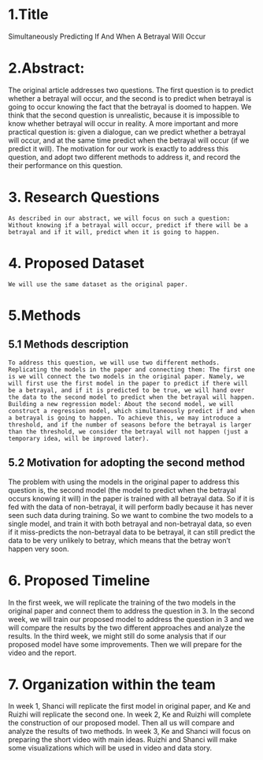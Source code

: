 # 1.Title
Simultaneously Predicting If And When A Betrayal Will Occur

# 2.Abstract:
The original article addresses two questions. The first question is to predict whether a betrayal will occur, and the second is to predict when betrayal is going to occur knowing the fact that the betrayal is doomed to happen. We think that the second question is unrealistic, because it is impossible to know whether betrayal will occur in reality. A more important and more practical question is: given a dialogue, can we predict whether a betrayal will occur, and at the same time predict when the betrayal will occur (if we predict it will). The motivation for our work is exactly to address this question, and adopt two different methods to address it, and record the their performance on this question.

# 3. Research Questions
	As described in our abstract, we will focus on such a question: Without knowing if a betrayal will occur, predict if there will be a betrayal and if it will, predict when it is going to happen.

# 4. Proposed Dataset
	We will use the same dataset as the original paper.

# 5.Methods
## 5.1 Methods description
	To address this question, we will use two different methods.
	Replicating the models in the paper and connecting them: The first one is we will connect the two models in the original paper. Namely, we will first use the first model in the paper to predict if there will be a betrayal, and if it is predicted to be true, we will hand over the data to the second model to predict when the betrayal will happen.
	Building a new regression model: About the second model, we will construct a regression model, which simultaneously predict if and when a betrayal is going to happen. To achieve this, we may introduce a threshold, and if the number of seasons before the betrayal is larger than the threshold, we consider the betrayal will not happen (just a temporary idea, will be improved later).
## 5.2 Motivation for adopting the second method
The problem with using the models in the original paper to address this question is, the second model (the model to predict when the betrayal occurs knowing it will) in the paper is trained with all betrayal data. So if it is fed with the data of non-betrayal, it will perform badly because it has never seen such data during training. So we want to combine the two models to a single model, and train it with both betrayal and non-betrayal data, so even if it miss-predicts the non-betrayal data to be betrayal, it can still predict the data to be very unlikely to betray, which means that the betray won’t happen very soon. 

# 6. Proposed Timeline
In the first week, we will replicate the training of the two models in the original paper and connect them to address the question in 3.
In the second week, we will train our proposed model to address the question in 3 and we will compare the results by the two different approaches and analyze the results.
In the third week, we might still do some analysis that if our proposed model have some improvements. Then we will prepare for the video and the report.

# 7. Organization within the team
In week 1, Shanci will replicate the first model in original paper, and Ke and Ruizhi will replicate the second one.
In week 2, Ke and Ruizhi will complete the construction of our proposed model. Then all us will compare and analyze the results of two methods. 
In week 3, Ke and Shanci will focus on preparing the short video with main ideas. Ruizhi and Shanci will make some visualizations which will be used in video and data story.
